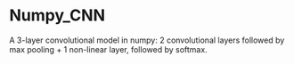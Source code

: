 # Numpy_CNN

A 3-layer convolutional model in numpy:
2 convolutional layers followed by max pooling + 1 non-linear layer, followed by softmax. 
